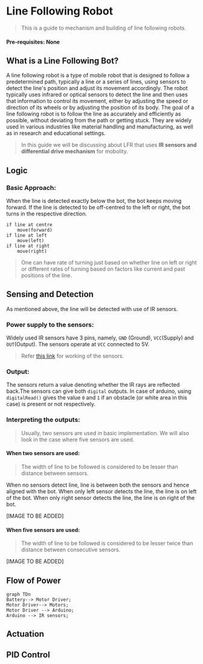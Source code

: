 # Line Following Robot
>This is a guide to mechanism and building of line following robots.

#### Pre-requisites: None

## What is a Line Following Bot?
A line following robot is a type of mobile robot that is designed to follow a predetermined path, typically a line or a series of lines, using sensors to detect the line's position and adjust its movement accordingly. The robot typically uses infrared or optical sensors to detect the line and then uses that information to control its movement, either by adjusting the speed or direction of its wheels or by adjusting the position of its body. The goal of a line following robot is to follow the line as accurately and efficiently as possible, without deviating from the path or getting stuck. They are widely used in various industries like material handling and manufacturing, as well as in research and educational settings.

> In this guide we will be discussing about LFR that uses **IR sensors and differential drive mechanism** for mobolity.

## Logic
### Basic Approach:
When the line is detected exactly below the bot, the bot keeps moving forward. If the line is detected to be off-centred to the left or right, the bot turns in the respective direction.

```
if line at centre 
    move(forward)
if line at left
    move(left)
if line at right
    move(right)
```
> One can have rate of turning just based on whether line on left or right or different rates of turning based on factors like current and past positions of the line.
 
## Sensing and Detection 

As mentioned above, the line will be detected with use of IR sensors.

### Power supply to the sensors:
   
Widely used IR sensors have 3 pins, namely, `GND` (Ground), `VCC`(Supply) and `OUT`(Output). The sensors operate at `VCC` connected to 5V.

> Refer [this link](https://www.google.com/) for working of the sensors.

### Output:
The sensors return a value denoting whether the IR rays are reflected back.The sensors can give both `digital` outputs. In case of arduino, using `digitalRead()` gives the value `0` and `1` if an obstacle (or white area in this case) is present or not respectively.


### Interpreting the outputs:
> Usually, two sensors are used in basic implementation. We will also look in the case where five sensors are used.
#### When two sensors are used:
> The width of line to be followed is considered to be lesser than distance between sensors.

When no sensors detect line, line is between both the sensors and hence aligned with the bot.
When only left sensor detects the line, the line is on left of the bot.
When only right sensor detects the line, the line is on right of the bot.

[IMAGE TO BE ADDED]


#### When five sensors are used:
> The width of line to be followed is considered to be lesser twice than distance between consecutive sensors.

[IMAGE TO BE ADDED]

## Flow of Power
```mermaid
graph TDn
Battery--> Motor Driver;
Motor Driver--> Motors;
Motor Driver --> Arduino;
Arduino --> IR sensors;
```

## Actuation

## PID Control

